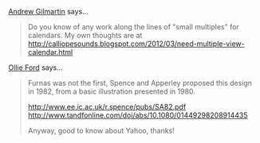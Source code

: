 <a href="http://calliopesounds.blogspot.com" rel="nofollow noopener" target="_blank">Andrew Gilmartin</a> says…
>	Do you know of any work along the lines of "small multiples" for calendars. My own thoughts are at
>	http://calliopesounds.blogspot.com/2012/03/need-multiple-view-calendar.html

<a href="https://plus.google.com/+OllieFord" rel="nofollow noopener" target="_blank">Ollie Ford</a> says…
>	Furnas was not the first, Spence and Apperley proposed this design in 1982, from a basic illustration presented in 1980.
>	
>	http://www.ee.ic.ac.uk/r.spence/pubs/SA82.pdf
>	http://www.tandfonline.com/doi/abs/10.1080/01449298208914435
>	
>	
>	Anyway, good to know about Yahoo, thanks!
